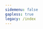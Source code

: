 ```yaml
---
sidemenu: false
gapless: true
legacy: /index
---
```


<code src="../.dumi/theme/home/index.js" inline></code>
